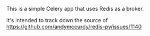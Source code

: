 This is a simple Celery app that uses Redis as a broker.

It's intended to track down the source of https://github.com/andymccurdy/redis-py/issues/1140



